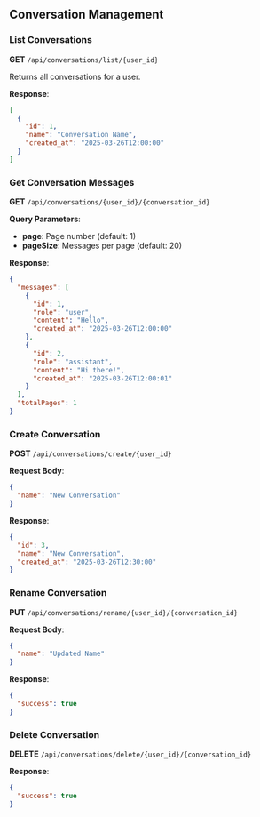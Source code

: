 ## Conversation Management

### List Conversations

**GET** `/api/conversations/list/{user_id}`

Returns all conversations for a user.

**Response**:
```json
[
  {
    "id": 1,
    "name": "Conversation Name",
    "created_at": "2025-03-26T12:00:00"
  }
]
```

### Get Conversation Messages

**GET** `/api/conversations/{user_id}/{conversation_id}`

**Query Parameters**:
- **page**: Page number (default: 1)
- **pageSize**: Messages per page (default: 20)

**Response**:
```json
{
  "messages": [
    {
      "id": 1,
      "role": "user",
      "content": "Hello",
      "created_at": "2025-03-26T12:00:00"
    },
    {
      "id": 2,
      "role": "assistant",
      "content": "Hi there!",
      "created_at": "2025-03-26T12:00:01"
    }
  ],
  "totalPages": 1
}
```

### Create Conversation

**POST** `/api/conversations/create/{user_id}`

**Request Body**:
```json
{
  "name": "New Conversation"
}
```

**Response**:
```json
{
  "id": 3,
  "name": "New Conversation",
  "created_at": "2025-03-26T12:30:00"
}
```

### Rename Conversation

**PUT** `/api/conversations/rename/{user_id}/{conversation_id}`

**Request Body**:
```json
{
  "name": "Updated Name"
}
```

**Response**:
```json
{
  "success": true
}
```

### Delete Conversation

**DELETE** `/api/conversations/delete/{user_id}/{conversation_id}`

**Response**:
```json
{
  "success": true
}
```
